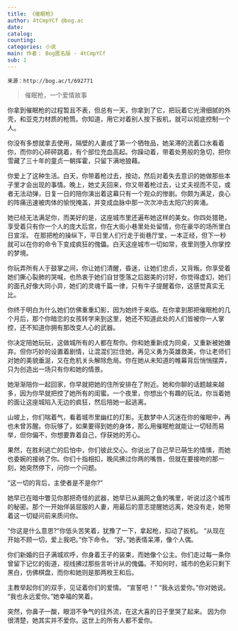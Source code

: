 ```yaml
---
title: 《催眠枪》
author: 4tCmpYCf @bog.ac
date: 
catalog: 
counting: 
categories: 小说
main: 作者： Bog匿名版 - 4tCmpYCf
sub: 1
---
```

    来源：http://bog.ac/t/692771

> 催眠枪，一个爱情故事

你拿到催眠枪的过程暂且不表，但总有一天，你拿到了它，把玩着它光滑细腻的外壳，和亚克力材质的枪筒。你知道，用它对着别人按下扳机，就可以彻底控制一个人。

你没有多想就拿去使用，隔壁的人妻成了第一个牺牲品，她呆滞的流着口水看着你，而你的心砰砰跳着，有个部位充血高起。你躁动着，带着处男般的急切，把你雪藏了三十年的童贞一朝挥霍，只留下满地狼藉。

你爱上了这种生活。白天，你带着枪过去，按动，然后对着失去意识的她做那些本子里才会出现的事情。晚上，她丈夫回来，你又带着枪过去，让丈夫视而不见，或者无法动弹，日复一日的陪你演出着这幕只有一个观众的惨剧。你颇为满足，良心的阵痛迅速被肉体的愉悦掩盖，并变成血脉中那一次次冲击太阳穴的奔涌。

她已经无法满足你，而美好的是，这座城市里还遍布她这样的美女。你四处猎艳，享受着只有你一个人的庞大后宫，你在大街小巷里处处留情，你在豪华的场所里白日宣淫。
在那把枪的操纵下，平日里人们行走于街巷厅堂，一本正经，但下一秒就可以在你的命令下变成疯狂的傀儡。白天这座城市一切如常，夜里则堕入你掌控的梦境。

你玩弄所有人于鼓掌之间，你让她们清醒，昏迷，让她们忠贞，又背叛。你享受着她们撕心裂肺的哭喊，也热衷于她们自甘堕落之后甜美的讨好，你觉得虚幻，她们的面孔好像大同小异，她们的灵魂千篇一律，只有牛子提醒着你，这感觉真实无比。

你终于明白为什么她们仿佛重重幻影，因为她终于来临。在你拿到那把催眠枪的几个月后，那个你暗恋的女孩转学来到这里，她还不知道此处的人们皆被你一人掌控，还不知道你拥有那改变人心的武器。

你决定陪她玩玩，这做城所有的人都在帮你。你和她重新成为同桌，又重新被她嫌弃。但你巧妙的设置着剧情，让混混们拦住她，再见义勇为英雄救美，你让老师们对她的美貌垂涎，又在危机关头解除危局。你在她从未知道的帷幕背后悄悄摆弄，只为创造出一场只有你和她的情景。

她渐渐陪你一起回家，你早就把她的住所安排在了附近。她和你聊的话题越来越多，因为你早就把控了她所有的闺蜜。一个夜里，你想出个有趣的玩法，你当着她的面让这座城陷入无边的疯狂，然后陪她一起逃离。

山坡上，你们喘着气，看着城市里幽红的灯影。无数梦中人沉迷在你的催眠中，再也未曾苏醒。你玩够了，如果要得到她的身体，那么用催眠枪就能让一切轻而易举，但你偏不，你想要靠着自己，俘获她的芳心。

果然，在胜利逃亡的后怕中，你们彼此交心。你说出了自己早已萌生的情愫，而她也委婉的接纳了你。你们十指相扣，晚风拂过你两的嘴唇，但就在要接吻的那一刻，她突然停下，问你一个问题。

“这一切的背后，主使者是不是你?”

她早已在暗中瞥见你那把奇怪的武器，她早已从漏网之鱼的嘴里，听说过这个城市的秘密。那个一开始佯装屈服的人妻，用最后的意志提醒她远离，她没有走，她带着这一切疑问前来质问你。

“你这是什么意思?”你低头苦笑着，犹豫了一下，拿起枪，扣动了扳机。
“从现在开始不顾一切，爱上我吧。”你下命令。
“好。”她表情呆滞，像个人偶。

你们新婚的日子满城欢呼，你身着王子的装束，而她像个公主。你们走过每一条你曾留下记忆的街道，视线拂过那些言听计从的傀儡。不知何时，城市的色彩只剩下黑白，仿佛棋盘，而你和她则是那两枚王和后。

主教举起你们的双手，见证着你们的爱情。
“宣誓吧！”
“我永远爱你。”你对她说。
“我也永远爱你。”她幸福的笑着。

突然，你鼻子一酸，眼泪不争气的往外流，在这大喜的日子里哭了起来。
因为你很清楚，她其实并不爱你。这世上的所有人都不爱你。 